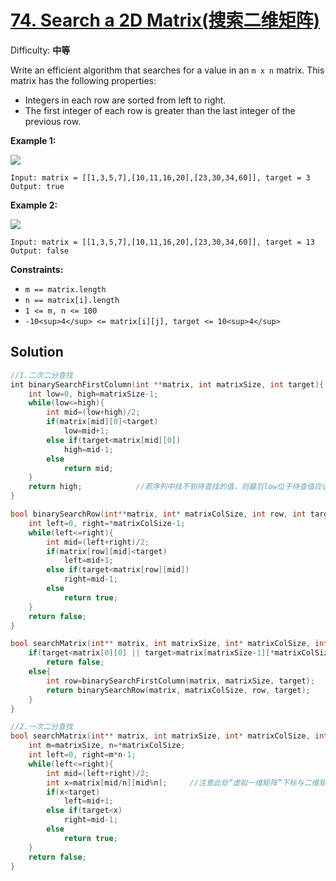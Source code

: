 # [74\. Search a 2D Matrix(搜索二维矩阵)](https://leetcode-cn.com/problems/search-a-2d-matrix/)

Difficulty: **中等**


Write an efficient algorithm that searches for a value in an `m x n` matrix. This matrix has the following properties:

*   Integers in each row are sorted from left to right.
*   The first integer of each row is greater than the last integer of the previous row.

**Example 1:**

![](https://assets.leetcode.com/uploads/2020/10/05/mat.jpg)

```
Input: matrix = [[1,3,5,7],[10,11,16,20],[23,30,34,60]], target = 3
Output: true
```

**Example 2:**

![](https://assets.leetcode.com/uploads/2020/10/05/mat2.jpg)

```
Input: matrix = [[1,3,5,7],[10,11,16,20],[23,30,34,60]], target = 13
Output: false
```

**Constraints:**

*   `m == matrix.length`
*   `n == matrix[i].length`
*   `1 <= m, n <= 100`
*   `-10<sup>4</sup> <= matrix[i][j], target <= 10<sup>4</sup>`


## Solution
```c {.line-numbers}
//1.二次二分查找
​int binarySearchFirstColumn(int **matrix, int matrixSize, int target){
    int low=0, high=matrixSize-1;
    while(low<=high){
        int mid=(low+high)/2;
        if(matrix[mid][0]<target)
            low=mid+1;
        else if(target<matrix[mid][0])
            high=mid-1;
        else
            return mid;
    }
    return high;            //若序列中找不到待查找的值，则最后low位于待查值应该插入的位置(比待查值大的第一个数)，此时 high+1=low
}

bool binarySearchRow(int**matrix, int* matrixColSize, int row, int target){
    int left=0, right=*matrixColSize-1;
    while(left<=right){
        int mid=(left+right)/2;
        if(matrix[row][mid]<target)
            left=mid+1;
        else if(target<matrix[row][mid])
            right=mid-1;
        else
            return true;
    }
    return false;
}

bool searchMatrix(int** matrix, int matrixSize, int* matrixColSize, int target){
    if(target<matrix[0][0] || target>matrix[matrixSize-1][*matrixColSize-1])
        return false;
    else{
        int row=binarySearchFirstColumn(matrix, matrixSize, target);
        return binarySearchRow(matrix, matrixColSize, row, target);
    }
}

//2.一次二分查找
bool searchMatrix(int** matrix, int matrixSize, int* matrixColSize, int target){
    int m=matrixSize, n=*matrixColSize;
    int left=0, right=m*n-1;
    while(left<=right){
        int mid=(left+right)/2;
        int x=matrix[mid/n][mid%n];     //注意此处“虚拟一维矩阵”下标与二维矩阵坐标的映射关系
        if(x<target)
            left=mid+1;
        else if(target<x)
            right=mid-1;
        else
            return true;
    }
    return false;
}
```